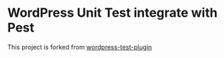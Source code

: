 # WordPress Unit Test integrate with Pest

This project is forked from [wordpress-test-plugin](https://github.com/adeleyeayodeji/wordpress-test-plugin)
